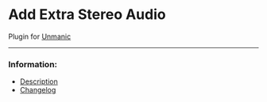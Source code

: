 # Add Extra Stereo Audio
Plugin for [Unmanic](https://github.com/Unmanic)

---

### Information:

- [Description](description.md)
- [Changelog](changelog.md)

